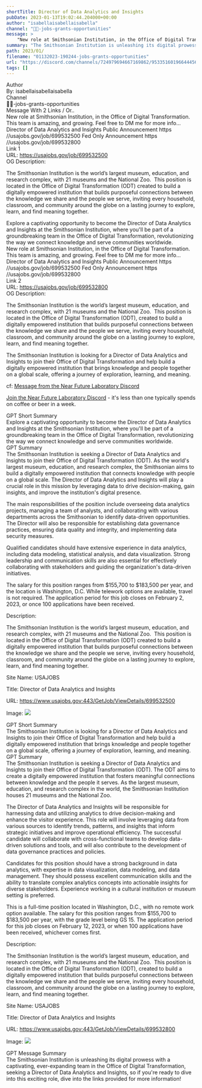 ```yaml
---
shortTitle: Director of Data Analytics and Insights
pubDate: 2023-01-13T19:02:44.204000+00:00
author: "isabellaisabellaisabella"
channel: "💁🏽-jobs-grants-opportunities"
message: >
    "New role at Smithsonian Institution, in the Office of Digital Transformation. This team is amazing, and growing. Feel free to DM me for more info... Director of Data Analytics and Insights Public Announcement  https //usajobs.gov/job/699532500 Fed Only Announcement  https //usajobs.gov/job/699532800"
summary: "The Smithsonian Institution is unleashing its digital prowess with a captivating, ever-expanding team in the Office of Digital Transformation, seeking a Director of Data Analytics and Insights, so if you're ready to dive into this exciting role, dive into the links provided for more information!"
path: 2023/01/
filename: "01132023-190244-jobs-grants-opportunities"
url: "https://discord.com/channels/724979694667169862/953351601966444565/1063533576785764382"
tags: []
---
```

<div class="metadata-title-header pt-3 pb-3 pl-2">Author</div>    
<div class="bg-gray-200 p-4 rounded-md mb-4">   
By: isabellaisabellaisabella
</div>

<div class="metadata-title-header pt-3 pb-3 pl-2">Channel</div>    
<div class="bg-gray-200 p-4 rounded-md mb-4">   
💁🏽-jobs-grants-opportunities</span>
</div>

<div class="metadata-title-header pt-3 pb-3 pl-2">Message  With 2 Links / Or..</div>    
<div class="human-content-container">  



<div class="mb-4" style="font-family: var(--font-family-peak);">New role at Smithsonian Institution, in the Office of Digital Transformation. This team is amazing, and growing. Feel free to DM me for more info... Director of Data Analytics and Insights
Public Announcement  https //usajobs.gov/job/699532500
Fed Only Announcement  https //usajobs.gov/job/699532800</div>

<div class="">Link 1</div> 
<div class="">URL: <a href="https://usajobs.gov/job/699532500">https://usajobs.gov/job/699532500</a></div>
OG Description: <p>The Smithsonian Institution is the world&rsquo;s largest museum, education, and research complex, with 21 museums and the National Zoo.&nbsp; This position is located in the&nbsp;Office of Digital Transformation (ODT) created to build a digitally empowered institution that builds purposeful connections between the knowledge we share and the people we serve, inviting every household, classroom, and community around the globe on a lasting journey to explore, learn, and find meaning together. </p>  <!-- Example: Display each item in a paragraph -->
Explore a captivating opportunity to become the Director of Data Analytics and Insights at the Smithsonian Institution, where you'll be part of a groundbreaking team in the Office of Digital Transformation, revolutionizing the way we connect knowledge and serve communities worldwide.


<div class="mb-4" style="font-family: var(--font-family-peak);">New role at Smithsonian Institution, in the Office of Digital Transformation. This team is amazing, and growing. Feel free to DM me for more info... Director of Data Analytics and Insights
Public Announcement  https //usajobs.gov/job/699532500
Fed Only Announcement  https //usajobs.gov/job/699532800</div>

<div class="">Link 2</div> 
<div class="">URL: <a href="https://usajobs.gov/job/699532800">https://usajobs.gov/job/699532800</a></div>
OG Description: <p>The Smithsonian Institution is the world&rsquo;s largest museum, education, and research complex, with 21 museums and the National Zoo.&nbsp; This position is located in the&nbsp;Office of Digital Transformation (ODT), created to build a digitally empowered institution that builds purposeful connections between the knowledge we share and the people we serve, inviting every household, classroom, and community around the globe on a lasting journey to explore, learn, and find meaning together.</p>  <!-- Example: Display each item in a paragraph -->
The Smithsonian Institution is looking for a Director of Data Analytics and Insights to join their Office of Digital Transformation and help build a digitally empowered institution that brings knowledge and people together on a global scale, offering a journey of exploration, learning, and meaning.



<!-- 
URL: https://usajobs.gov/job/699532500
Description <p>The Smithsonian Institution is the world&rsquo;s largest museum, education, and research complex, with 21 museums and the National Zoo.&nbsp; This position is located in the&nbsp;Office of Digital Transformation (ODT) created to build a digitally empowered institution that builds purposeful connections between the knowledge we share and the people we serve, inviting every household, classroom, and community around the globe on a lasting journey to explore, learn, and find meaning together. </p>
 -->
</div>



cf: <a href="">Message from the Near Future Laboratory Discord</a>

<a href="">Join the Near Future Laboratory Discord</a> - it's less than one typically spends on coffee or beer in a week. 



<div class="metadata-title-header pt-3 pb-3 pl-2">GPT Short Summary</div>
<div class="robot-content-container">
Explore a captivating opportunity to become the Director of Data Analytics and Insights at the Smithsonian Institution, where you'll be part of a groundbreaking team in the Office of Digital Transformation, revolutionizing the way we connect knowledge and serve communities worldwide.
</div>

<div class="metadata-title-header pt-3 pb-3 pl-2">GPT Summary</div>
<div class="robot-content-container">
The Smithsonian Institution is seeking a Director of Data Analytics and Insights to join their Office of Digital Transformation (ODT). As the world's largest museum, education, and research complex, the Smithsonian aims to build a digitally empowered institution that connects knowledge with people on a global scale. The Director of Data Analytics and Insights will play a crucial role in this mission by leveraging data to drive decision-making, gain insights, and improve the institution's digital presence.

The main responsibilities of the position include overseeing data analytics projects, managing a team of analysts, and collaborating with various departments across the Smithsonian to identify data-driven opportunities. The Director will also be responsible for establishing data governance practices, ensuring data quality and integrity, and implementing data security measures.

Qualified candidates should have extensive experience in data analytics, including data modeling, statistical analysis, and data visualization. Strong leadership and communication skills are also essential for effectively collaborating with stakeholders and guiding the organization's data-driven initiatives.

The salary for this position ranges from $155,700 to $183,500 per year, and the location is Washington, D.C. While telework options are available, travel is not required. The application period for this job closes on February 2, 2023, or once 100 applications have been received.
</div>

<!-- Summary:  An official website of the United States government has been created with Sketch.com . The site is called USAJOBS . The job announcement is based on a job announcement . The search results are based on search terms . -->

<!-- [] -->

<!-- <div class="bg-gray-400"> {'og:title': 'Director of Data Analytics and Insights', 'og:url': 'https://www.usajobs.gov:443/GetJob/ViewDetails/699532500', 'og:description': '<p>The Smithsonian Institution is the world&rsquo;s largest museum, education, and research complex, with 21 museums and the National Zoo.&nbsp; This position is located in the&nbsp;Office of Digital Transformation (ODT) created to build a digitally empowered institution that builds purposeful connections between the knowledge we share and the people we serve, inviting every household, classroom, and community around the globe on a lasting journey to explore, learn, and find meaning together. </p>', 'og:site_name': 'USAJOBS', 'og:app_id': '204902959720', 'og:image': 'https://www.usajobs.gov/media/content/usajobs-branded-search.png'} </div> -->

Description: <p>The Smithsonian Institution is the world&rsquo;s largest museum, education, and research complex, with 21 museums and the National Zoo.&nbsp; This position is located in the&nbsp;Office of Digital Transformation (ODT) created to build a digitally empowered institution that builds purposeful connections between the knowledge we share and the people we serve, inviting every household, classroom, and community around the globe on a lasting journey to explore, learn, and find meaning together. </p>

Site Name: USAJOBS

Title: Director of Data Analytics and Insights

URL: https://www.usajobs.gov:443/GetJob/ViewDetails/699532500

Image: <img src="https://www.usajobs.gov/media/content/usajobs-branded-search.png" width="" height=""/>




<div class="metadata-title-header pt-3 pb-3 pl-2">GPT Short Summary</div>
<div class="robot-content-container">
The Smithsonian Institution is looking for a Director of Data Analytics and Insights to join their Office of Digital Transformation and help build a digitally empowered institution that brings knowledge and people together on a global scale, offering a journey of exploration, learning, and meaning.
</div>

<div class="metadata-title-header pt-3 pb-3 pl-2">GPT Summary</div>
<div class="robot-content-container">
The Smithsonian Institution is seeking a Director of Data Analytics and Insights to join their Office of Digital Transformation (ODT). The ODT aims to create a digitally empowered institution that fosters meaningful connections between knowledge and the people it serves. As the largest museum, education, and research complex in the world, the Smithsonian Institution houses 21 museums and the National Zoo.

The Director of Data Analytics and Insights will be responsible for harnessing data and utilizing analytics to drive decision-making and enhance the visitor experience. This role will involve leveraging data from various sources to identify trends, patterns, and insights that inform strategic initiatives and improve operational efficiency. The successful candidate will collaborate with cross-functional teams to develop data-driven solutions and tools, and will also contribute to the development of data governance practices and policies.

Candidates for this position should have a strong background in data analytics, with expertise in data visualization, data modeling, and data management. They should possess excellent communication skills and the ability to translate complex analytics concepts into actionable insights for diverse stakeholders. Experience working in a cultural institution or museum setting is preferred.

This is a full-time position located in Washington, D.C., with no remote work option available. The salary for this position ranges from $155,700 to $183,500 per year, with the grade level being GS 15. The application period for this job closes on February 12, 2023, or when 100 applications have been received, whichever comes first.
</div>

<!-- Summary:  An official website of the United States government has been created with Sketch.com . The site is called USAJOBS . The job announcement is based on a job announcement . The search results are based on search terms . -->

<!-- [] -->

<!-- <div class="bg-gray-400"> {'og:title': 'Director of Data Analytics and Insights', 'og:url': 'https://www.usajobs.gov:443/GetJob/ViewDetails/699532800', 'og:description': '<p>The Smithsonian Institution is the world&rsquo;s largest museum, education, and research complex, with 21 museums and the National Zoo.&nbsp; This position is located in the&nbsp;Office of Digital Transformation (ODT), created to build a digitally empowered institution that builds purposeful connections between the knowledge we share and the people we serve, inviting every household, classroom, and community around the globe on a lasting journey to explore, learn, and find meaning together.</p>', 'og:site_name': 'USAJOBS', 'og:app_id': '204902959720', 'og:image': 'https://www.usajobs.gov/media/content/usajobs-branded-search.png'} </div> -->

Description: <p>The Smithsonian Institution is the world&rsquo;s largest museum, education, and research complex, with 21 museums and the National Zoo.&nbsp; This position is located in the&nbsp;Office of Digital Transformation (ODT), created to build a digitally empowered institution that builds purposeful connections between the knowledge we share and the people we serve, inviting every household, classroom, and community around the globe on a lasting journey to explore, learn, and find meaning together.</p>

Site Name: USAJOBS

Title: Director of Data Analytics and Insights

URL: https://www.usajobs.gov:443/GetJob/ViewDetails/699532800

Image: <img src="https://www.usajobs.gov/media/content/usajobs-branded-search.png" width="" height=""/>




<div class="metadata-title-header pt-3 pb-3 pl-2">GPT Message Summary</div>    
<div class="robot-content-container">
The Smithsonian Institution is unleashing its digital prowess with a captivating, ever-expanding team in the Office of Digital Transformation, seeking a Director of Data Analytics and Insights, so if you're ready to dive into this exciting role, dive into the links provided for more information!
</div>
</div>